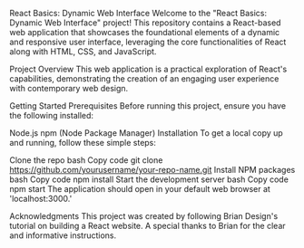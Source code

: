 React Basics: Dynamic Web Interface
Welcome to the "React Basics: Dynamic Web Interface" project! This repository contains a React-based web application that showcases the foundational elements of a dynamic and responsive user interface, leveraging the core functionalities of React along with HTML, CSS, and JavaScript.

Project Overview
This web application is a practical exploration of React's capabilities, demonstrating the creation of an engaging user experience with contemporary web design.

Getting Started
Prerequisites
Before running this project, ensure you have the following installed:

Node.js
npm (Node Package Manager)
Installation
To get a local copy up and running, follow these simple steps:

Clone the repo
bash
Copy code
git clone https://github.com/yourusername/your-repo-name.git
Install NPM packages
bash
Copy code
npm install
Start the development server
bash
Copy code
npm start
The application should open in your default web browser at 'localhost:3000.'

Acknowledgments
This project was created by following Brian Design's tutorial on building a React website. A special thanks to Brian for the clear and informative instructions.
